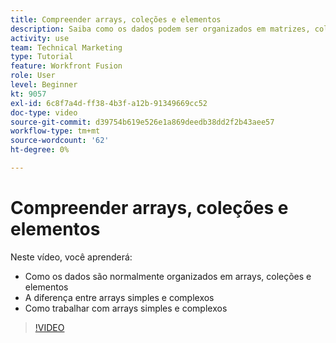 ```yaml
---
title: Compreender arrays, coleções e elementos
description: Saiba como os dados podem ser organizados em matrizes, coleções e elementos e como trabalhar com matrizes simples e complexas, em [!DNL Adobe Workfront Fusion].
activity: use
team: Technical Marketing
type: Tutorial
feature: Workfront Fusion
role: User
level: Beginner
kt: 9057
exl-id: 6c8f7a4d-ff38-4b3f-a12b-91349669cc52
doc-type: video
source-git-commit: d39754b619e526e1a869deedb38dd2f2b43aee57
workflow-type: tm+mt
source-wordcount: '62'
ht-degree: 0%

---
```


# Compreender arrays, coleções e elementos

Neste vídeo, você aprenderá:

* Como os dados são normalmente organizados em arrays, coleções e elementos
* A diferença entre arrays simples e complexos
* Como trabalhar com arrays simples e complexos

>[!VIDEO](https://video.tv.adobe.com/v/335298/?quality=12)
